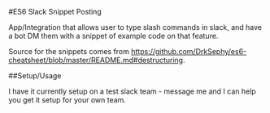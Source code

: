 #ES6 Slack Snippet Posting

App/Integration that allows user to type slash commands in slack, and have a bot DM them with a snippet of example code on that feature.

Source for the snippets comes from https://github.com/DrkSephy/es6-cheatsheet/blob/master/README.md#destructuring.

##Setup/Usage

I have it currently setup on a test slack team - message me and I can help you get it setup for your own team.